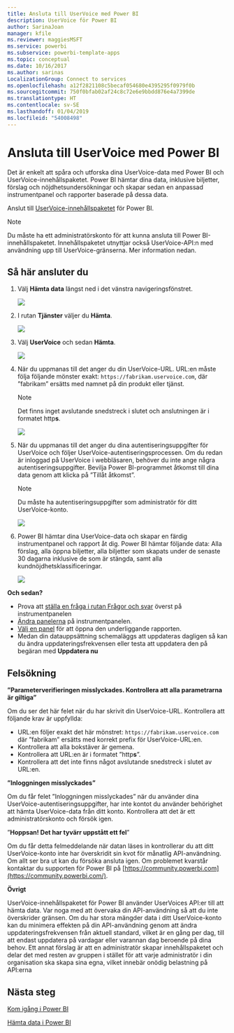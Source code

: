 ```yaml
---
title: Ansluta till UserVoice med Power BI
description: UserVoice för Power BI
author: SarinaJoan
manager: kfile
ms.reviewer: maggiesMSFT
ms.service: powerbi
ms.subservice: powerbi-template-apps
ms.topic: conceptual
ms.date: 10/16/2017
ms.author: sarinas
LocalizationGroup: Connect to services
ms.openlocfilehash: a12f2821108c5becaf054680e4395295f0979f0b
ms.sourcegitcommit: 750f0bfab02af24c8c72e6e9bbdd876e4a7399de
ms.translationtype: HT
ms.contentlocale: sv-SE
ms.lasthandoff: 01/04/2019
ms.locfileid: "54008498"
---
```

# <a name="connect-to-uservoice-with-power-bi"></a>Ansluta till UserVoice med Power BI
Det är enkelt att spåra och utforska dina UserVoice-data med Power BI och UserVoice-innehållspaketet. Power BI hämtar dina data, inklusive biljetter, förslag och nöjdhetsundersökningar och skapar sedan en anpassad instrumentpanel och rapporter baserade på dessa data.

Anslut till [UserVoice-innehållspaketet](https://app.powerbi.com/getdata/services/uservoice) för Power BI.

>[!NOTE]
>Du måste ha ett administratörskonto för att kunna ansluta till Power BI-innehållspaketet. Innehållspaketet utnyttjar också UserVoice-API:n med användning upp till UserVoice-gränserna. Mer information nedan.

## <a name="how-to-connect"></a>Så här ansluter du
1. Välj **Hämta data** längst ned i det vänstra navigeringsfönstret.
   
   ![](media/service-connect-to-uservoice/pbi_getdata.png)
2. I rutan **Tjänster** väljer du **Hämta**.
   
   ![](media/service-connect-to-uservoice/pbi_getservices.png) 
3. Välj **UserVoice** och sedan **Hämta**.
   
   ![](media/service-connect-to-uservoice/uservoice.png)
4. När du uppmanas till det anger du din UserVoice-URL. URL:en måste följa följande mönster exakt: `https://fabrikam.uservoice.com`, där ”fabrikam” ersätts med namnet på din produkt eller tjänst.
   
   >[!NOTE]
   >Det finns inget avslutande snedstreck i slutet och anslutningen är i formatet http**s**.
   
   ![](media/service-connect-to-uservoice/capture.png)
5. När du uppmanas till det anger du dina autentiseringsuppgifter för UserVoice och följer UserVoice-autentiseringsprocessen. Om du redan är inloggad på UserVoice i webbläsaren, behöver du inte ange några autentiseringsuppgifter. Bevilja Power BI-programmet åtkomst till dina data genom att klicka på ”Tillåt åtkomst”.
   
   >[!NOTE]
   >Du måste ha autentiseringsuppgifter som administratör för ditt UserVoice-konto.
   
   ![](media/service-connect-to-uservoice/capture3.png)
6. Power BI hämtar dina UserVoice-data och skapar en färdig instrumentpanel och rapport åt dig. Power BI hämtar följande data: Alla förslag, alla öppna biljetter, alla biljetter som skapats under de senaste 30 dagarna inklusive de som är stängda, samt alla kundnöjdhetsklassificeringar.
   
   ![](media/service-connect-to-uservoice/capture4.png)

**Och sedan?**

* Prova att [ställa en fråga i rutan Frågor och svar](consumer/end-user-q-and-a.md) överst på instrumentpanelen
* [Ändra panelerna](service-dashboard-edit-tile.md) på instrumentpanelen.
* [Välj en panel](consumer/end-user-tiles.md) för att öppna den underliggande rapporten.
* Medan din datauppsättning schemaläggs att uppdateras dagligen så kan du ändra uppdateringsfrekvensen eller testa att uppdatera den på begäran med **Uppdatera nu**

## <a name="troubleshooting"></a>Felsökning
**”Parameterverifieringen misslyckades. Kontrollera att alla parametrarna är giltiga”**

Om du ser det här felet när du har skrivit din UserVoice-URL. Kontrollera att följande krav är uppfyllda:

* URL:en följer exakt det här mönstret: `https://fabrikam.uservoice.com` där ”fabrikam” ersätts med korrekt prefix för UserVoice-URL:en.
* Kontrollera att alla bokstäver är gemena.
* Kontrollera att URL:en är i formatet ”http**s**”.
* Kontrollera att det inte finns något avslutande snedstreck i slutet av URL:en.

**”Inloggningen misslyckades”**

Om du får felet ”Inloggningen misslyckades” när du använder dina UserVoice-autentiseringsuppgifter, har inte kontot du använder behörighet att hämta UserVoice-data från ditt konto. Kontrollera att det är ett administratörskonto och försök igen.

”**Hoppsan! Det har tyvärr uppstått ett fel**”

Om du får detta felmeddelande när datan läses in kontrollerar du att ditt UserVoice-konto inte har överskridit sin kvot för månatlig API-användning. Om allt ser bra ut kan du försöka ansluta igen. Om problemet kvarstår kontaktar du supporten för Power BI på [https://community.powerbi.com](https://community.powerbi.com/).

**Övrigt**  

UserVoice-innehållspaketet för Power BI använder UserVoices API:er till att hämta data. Var noga med att övervaka din API-användning så att du inte överskrider gränsen. Om du har stora mängder data i ditt UserVoice-konto kan du minimera effekten på din API-användning genom att ändra uppdateringsfrekvensen från aktuell standard, vilket är en gång per dag, till att endast uppdatera på vardagar eller varannan dag beroende på dina behov. Ett annat förslag är att en administratör skapar innehållspaketet och delar det med resten av gruppen i stället för att varje administratör i din organisation ska skapa sina egna, vilket innebär onödig belastning på API:erna

## <a name="next-steps"></a>Nästa steg
[Kom igång i Power BI](service-get-started.md)

[Hämta data i Power BI](service-get-data.md)

